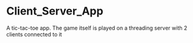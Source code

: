 # Client_Server_App
A tic-tac-toe app. The game itself is played on a threading server with 2 clients connected to it 
